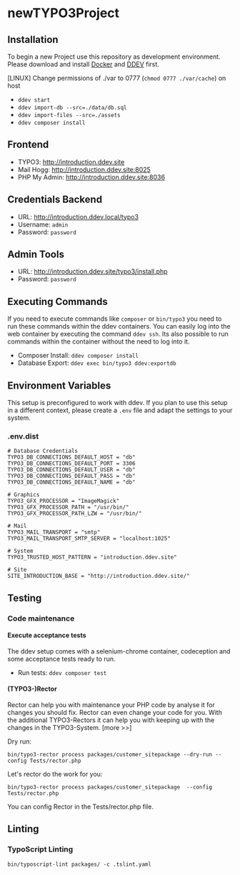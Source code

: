 # newTYPO3Project

## Installation

To begin a new Project use this repository as development environment.
Please download and install [Docker](https://www.docker.com/products/docker-desktop) and [DDEV](https://github.com/drud/ddev/releases) first.

[LINUX] Change permissions of ./var to 0777 (`chmod 0777 ./var/cache`) on host

* `ddev start`
* `ddev import-db --src=./data/db.sql`
* `ddev import-files --src=./assets`
* `ddev composer install`

## Frontend

* TYPO3: http://introduction.ddev.site
* Mail Hogg: http://introduction.ddev.site:8025
* PHP My Admin: http://introduction.ddev.site:8036

## Credentials Backend

* URL: http://introduction.ddev.local/typo3
* Username: `admin`
* Password: `password`

## Admin Tools

* URL: http://introduction.ddev.site/typo3/install.php
* Password: `password`

## Executing Commands

If you need to execute commands like `composer` or `bin/typo3` you need to run
these commands within the ddev containers. You can easily log into the web
container by executing the command `ddev ssh`. Its also possible to run commands
within the container without the need to log into it.

* Composer Install: `ddev composer install`
* Database Export: `ddev exec bin/typo3 ddev:exportdb`


## Environment Variables

This setup is preconfigured to work with ddev. If you plan to use this setup
in a different context, please create a `.env` file and adapt the settings
to your system.

### .env.dist

    # Database Credentials
    TYPO3_DB_CONNECTIONS_DEFAULT_HOST = "db"
    TYPO3_DB_CONNECTIONS_DEFAULT_PORT = 3306
    TYPO3_DB_CONNECTIONS_DEFAULT_USER = "db"
    TYPO3_DB_CONNECTIONS_DEFAULT_PASS = "db"
    TYPO3_DB_CONNECTIONS_DEFAULT_NAME = "db"

    # Graphics
    TYPO3_GFX_PROCESSOR = "ImageMagick"
    TYPO3_GFX_PROCESSOR_PATH = "/usr/bin/"
    TYPO3_GFX_PROCESSOR_PATH_LZW = "/usr/bin/"

    # Mail
    TYPO3_MAIL_TRANSPORT = "smtp"
    TYPO3_MAIL_TRANSPORT_SMTP_SERVER = "localhost:1025"

    # System
    TYPO3_TRUSTED_HOST_PATTERN = "introduction.ddev.site"

    # Site
    SITE_INTRODUCTION_BASE = "http://introduction.ddev.site/"

## Testing

### Code maintenance

#### Execute acceptance tests

The ddev setup comes with a selenium-chrome container, codeception and some
acceptance tests ready to run.

* Run tests: `ddev composer test`

#### (TYPO3-)Rector

Rector can help you with maintenance your PHP code by analyse it for changes you should fix. Rector can even change your code for you. With the additional TYPO3-Rectors it can help you with keeping up with the changes in the TYPO3-System. [more >>]

Dry run:

    bin/typo3-rector process packages/customer_sitepackage --dry-run --config Tests/rector.php
Let's rector do the work for you:

    bin/typo3-rector process packages/customer_sitepackage  --config Tests/rector.php
You can config Rector in the Tests/rector.php file.

## Linting

### TypoScript Linting

    bin/typoscript-lint packages/ -c .tslint.yaml
